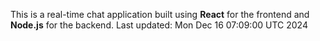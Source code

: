 This is a real-time chat application built using **React** for the frontend and **Node.js** for the backend.
Last updated: Mon Dec 16 07:09:00 UTC 2024
